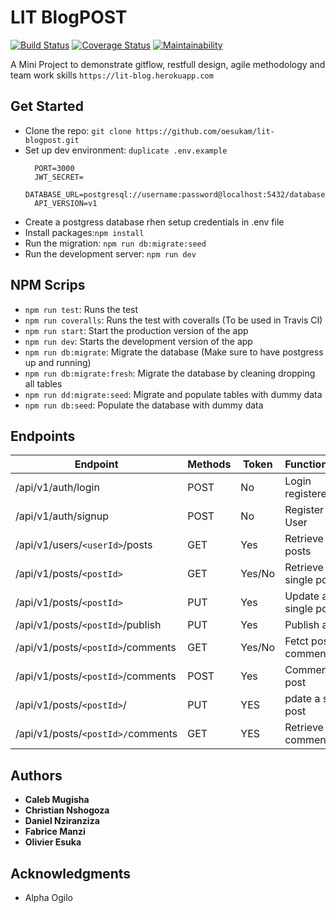 # LIT BlogPOST

[![Build Status](https://travis-ci.org/oesukam/lit-blogpost.svg?branch=develop)](https://travis-ci.org/oesukam/lit-blogpost)
[![Coverage Status](https://coveralls.io/repos/github/oesukam/lit-blogpost/badge.svg)](https://coveralls.io/github/oesukam/lit-blogpost)
[![Maintainability](https://api.codeclimate.com/v1/badges/218ae4cb97c51bf46d72/maintainability)](https://codeclimate.com/github/oesukam/lit-blogpost/maintainability)

A Mini Project to demonstrate gitflow, restfull design, agile methodology and team work skills
`https://lit-blog.herokuapp.com`

## Get Started

- Clone the repo: `git clone https://github.com/oesukam/lit-blogpost.git`
- Set up dev environment: `duplicate .env.example`
  ```
    PORT=3000
    JWT_SECRET=
    DATABASE_URL=postgresql://username:password@localhost:5432/database
    API_VERSION=v1
  ```
- Create a postgress database rhen setup credentials in .env file
- Install packages:`npm install`
- Run the migration: `npm run db:migrate:seed`
- Run the development server: `npm run dev`

## NPM Scrips

- `npm run test`: Runs the test
- `npm run coveralls`: Runs the test with coveralls (To be used in Travis CI)
- `npm run start`: Start the production version of the app
- `npm run dev`: Starts the development version of the app
- `npm run db:migrate`: Migrate the database (Make sure to have postgress up and running)
- `npm run db:migrate:fresh`: Migrate the database by cleaning dropping all tables
- `npm run dd:migrate:seed`: Migrate and populate tables with dummy data
- `npm run db:seed`: Populate the database with dummy data

## Endpoints

| Endpoint                          | Methods | Token  | Functionalities          |
| --------------------------------- | ------- | ------ | ------------------------ |
| /api/v1/auth/login                | POST    | No     | Login registered user    |
| /api/v1/auth/signup               | POST    | No     | Register a new User      |
| /api/v1/users/`<userId>`/posts    | GET     | Yes    | Retrieve user's posts    |
| /api/v1/posts/`<postId>`          | GET     | Yes/No | Retrieve a single post   |
| /api/v1/posts/`<postId>`          | PUT     | Yes    | Update a single post     |
| /api/v1/posts/`<postId>`/publish  | PUT     | Yes    | Publish a post           |
| /api/v1/posts/`<postId>`/comments | GET     | Yes/No | Fetct post comments      |
| /api/v1/posts/`<postId>`/comments | POST    | Yes    | Comment a post           |
| /api/v1/posts/`<postId>`/         | PUT     | YES    | pdate a single post      |
| /api/v1/posts/`<postId>/`comments | GET     | YES    | Retrieve post's comments |

## Authors

- **Caleb Mugisha**
- **Christian Nshogoza**
- **Daniel Nziranziza**
- **Fabrice Manzi**
- **Olivier Esuka**

## Acknowledgments

- Alpha Ogilo
